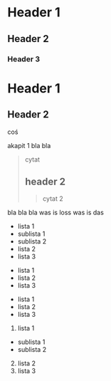 # Header 1
## Header 2
### Header 3

Header 1
========

Header 2
--------

coś

akapit 1 bla bla

>
> cytat
> ## header 2
>
>>
>> cytat 2
>>

bla bla bla
was is loss
was is das

* lista 1
 * sublista 1
 * sublista 2
* lista 2 
* lista 3

- lista 1
- lista 2
- lista 3

+ lista 1
+ lista 2
+ lista 3

1. lista 1
  * sublista 1
  * sublista 2
2. lista 2
3. lista 3

